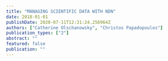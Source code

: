```yaml
---
title: "MANAGING SCIENTIFIC DATA WITH NDN"
date: 2018-01-01
publishDate: 2020-07-11T12:31:24.256964Z
authors: ["Catherine Olschanowsky", "Christos Papadopoulos"]
publication_types: ["2"]
abstract: ""
featured: false
publication: ""
---
```


